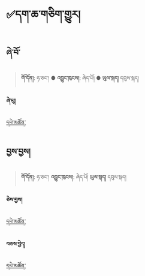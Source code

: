 # ✅དག་ཆ་གཅིག་གྱུར།

## ཞེ་བོ་

> **གོ་དོན།**: ཧ་ཅང་། ●  **འབྱུང་ཁུངས།**: ཞེད་པོ། ● **ཡུལ་སྐད།** དབུས་སྐད།

#### ཞེ་པུ།
[དཔེ་མཚོན་](https://github.com/MonlamAI/Wiki/blob/main/docs/stt/assets/0123.mp3?raw=true ':include :type=audio')

## བྱས་བྱས།

> **གོ་དོན།**: ཧ་ཅང་། **འབྱུང་ཁུངས།**: ཞེད་པོ། **ཡུལ་སྐད།** དབུས་སྐད།

#### ཅེས་བྱས།
[དཔེ་མཚོན་](https://github.com/MonlamAI/Wiki/blob/main/docs/stt/assets/0123.mp3?raw=true ':include :type=audio')

#### བཅས་བྱེད།
[དཔེ་མཚོན་](https://github.com/MonlamAI/Wiki/blob/main/docs/stt/assets/0123.mp3?raw=true ':include :type=audio')

